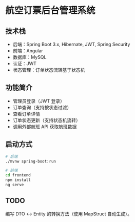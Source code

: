 # 航空订票后台管理系统

## 技术栈

- 后端：Spring Boot 3.x, Hibernate, JWT, Spring Security
- 前端：Angular
- 数据库：MySQL
- 认证：JWT
- 状态管理：订单状态流转基于状态机

## 功能简介

- 管理员登录（JWT 登录）
- 订单查询（支持按状态过滤）
- 查看订单详情
- 订单状态更新（支持状态机流转）
- 调用外部航班 API 获取航班数据

## 启动方式

```bash
# 后端
./mvnw spring-boot:run

# 前端
cd frontend
npm install
ng serve  
```

## TODO
编写 DTO ↔ Entity 的转换方法（使用 MapStruct 自动生成）。